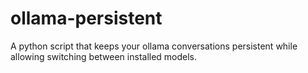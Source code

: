 # ollama-persistent
A python script that keeps your ollama conversations persistent while allowing switching between installed models.
